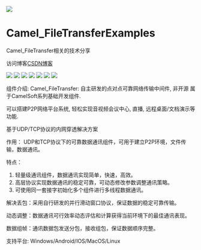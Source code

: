 ﻿
![](https://github.com/zhengtianzuo/Camel_FileTransferExamples/blob/master/Camel_FileTransferExamples.jpg?raw=true)

# Camel_FileTransferExamples
 Camel_FileTransfer相关的技术分享

访问博客[CSDN博客](http://blog.csdn.net/zhengtianzuo06)

![](https://img.shields.io/badge/%E7%89%88%E6%9D%83%E8%AE%B8%E5%8F%AF-MIT-orange.svg)
![](https://img.shields.io/badge/Qt-5.9-blue.svg)
![](https://img.shields.io/badge/VS-2015-blue.svg)
![](https://img.shields.io/badge/QtQuick-2.0-blue.svg)
![](https://img.shields.io/badge/Camel_FileTransfer-1.0.0.0-blue.svg)
![](https://img.shields.io/badge/%E7%89%88%E6%9C%AC-1.0.0.0-blue.svg)
![](https://img.shields.io/badge/%E7%BC%96%E8%AF%91-%E6%88%90%E5%8A%9F-brightgreen.svg)


组件介绍:
Camel_FileTransfer: 自主研发的点对点可靠网络传输中间件, 非开源 属于CamelSoft系列基础开发组件.

可以搭建P2P网络平台系统, 轻松实现音视频会议中心, 直播, 远程桌面/文档演示等功能.


基于UDP/TCP协议的内网穿透解决方案

作用： UDP和TCP协议下的可靠数据通讯组件，可用于建立P2P环境，文件传输，数据通讯。

特点： 

1. 轻量级通讯组件，数据通讯实现简单，快速，高效。
2. 高层协议实现数据通讯的稳定可靠，可动态修改参数调整通讯策略。
3. 可使用同一套接字初始化多个组件进行多线程数据通讯。

解决丢包：采用自行研发的并行滑动窗口协议，保证数据的稳定可靠传输。

动态调整：数据通讯可行效率动态评估和计算获得当前环境下的最佳通讯表现。

数据组帧：通讯数据包发送分包，接收组包，保证数据顺序完整。 

支持平台: Windows/Android/IOS/MacOS/Linux




